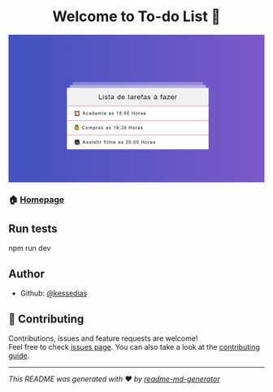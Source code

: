 <h1 align="center">Welcome to To-do List 👋</h1>
<p>
    <img align="center" alt="Tela" src="src/img/tela.png">
  </a>
</p>

### 🏠 [Homepage](https://github.com/kessedias/TreinamentoReact)


## Run tests


npm run dev

## Author

* Github: [@kessedias](https://github.com/kessedias)

## 🤝 Contributing

Contributions, issues and feature requests are welcome!<br />Feel free to check [issues page](https://github.com/kessedias/TreinamentoReact/issues). You can also take a look at the [contributing guide](https://github.com/kessedias/TreinamentoReact/blob/master/CONTRIBUTING.md).


***
_This README was generated with ❤️ by [readme-md-generator](https://github.com/kefranabg/readme-md-generator)_
